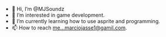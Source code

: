 - 👋 Hi, I’m @MJSoundz
- 👀 I’m interested in game development.
- 🌱 I’m currently learning how to use asprite and programming.
- 📫 How to reach me...marciojasse1@gamil.com.

<!---
MJSoundz/MJSoundz is a ✨ special ✨ repository because its `README.md` (this file) appears on your GitHub profile.
You can click the Preview link to take a look at your changes.
--->
